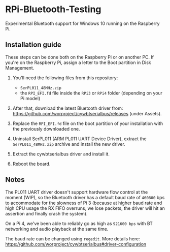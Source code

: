 # RPi-Bluetooth-Testing
Experimental Bluetooth support for Windows 10 running on the Raspberry Pi.

## Installation guide
These steps can be done both on the Raspberry Pi or on another PC.
If you're on the Raspberry Pi, assign a letter to the Boot partition in Disk Management.

1. You'll need the following files from this repository:
    * `SerPL011_48MHz.zip`
    * the `RPI_EFI.fd` file inside the `RPi3` or `RPi4` folder (depending on your Pi model)

2. After that, download the latest Bluetooth driver from: https://github.com/worproject/cywbtserialbus/releases (under Assets).

3. Replace the `RPI_EFI.fd` file on the boot partition of your installation with the previously downloaded one.

4. Uninstall SerPL011 (ARM PL011 UART Device Driver), extract the `SerPL011_48MHz.zip` archive and install the new driver.

5. Extract the cywbtserialbus driver and install it.

6. Reboot the board.

## Notes
The PL011 UART driver doesn't support hardware flow control at the moment (WIP), so the Bluetooth driver has a default baud rate of `460800` bps to accommodate for the slowness of Pi 3 (because at higher baud rate and high CPU usage the RX FIFO overruns, we lose packets, the driver will hit an assertion and finally crash the system).

On a Pi 4, we've been able to reliably go as high as `921600 bps` with BT networking and audio playback at the same time.

The baud rate can be changed using `regedit`. 
More details here: https://github.com/worproject/cywbtserialbus#driver-configuration

